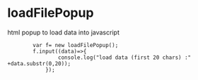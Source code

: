 # loadFilePopup
html popup to load data into javascript

			var f= new loadFilePopup();
			f.input((data)=>{
					console.log("load data (first 20 chars) :" +data.substr(0,20));
				});

